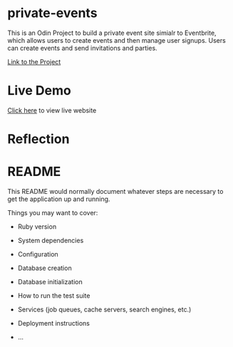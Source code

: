 # private-events

This is an Odin Project to build a private event site simialr to Eventbrite, which allows users to create events and then manage user signups. Users can create events and send invitations and parties.

[Link to the Project](https://www.theodinproject.com/paths/full-stack-ruby-on-rails/courses/ruby-on-rails/lessons/associations#warmup-thinking-data-first)

# Live Demo

[Click here](https://enigmatic-plains-76896.herokuapp.com/) to view live website

# Reflection
# README

This README would normally document whatever steps are necessary to get the
application up and running.

Things you may want to cover:

* Ruby version

* System dependencies

* Configuration

* Database creation

* Database initialization

* How to run the test suite

* Services (job queues, cache servers, search engines, etc.)

* Deployment instructions

* ...
